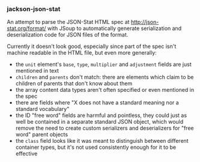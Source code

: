 ### jackson-json-stat

An attempt to parse the JSON-Stat HTML spec at http://json-stat.org/format/ with JSoup to automatically generate
serialization and deserialization code for JSON files of the format.

Currently it doesn't look good, especially since part of the spec isn't machine readable in the HTML file,
but even more generally:

* the `unit` element's `base`, `type`, `multiplier` and `adjustment` fields are just mentioned in text
* `children` and `parents` don't match: there are elements which claim to be children
  of parents that don't know about them
* the array content data types aren't often specified or even mentioned in the spec
* there are fields where "X does not have a standard meaning nor a standard vocabulary"
* the ID "free word" fields are harmful and pointless, they could just as well be contained
  in a separate standard JSON object, which would remove the need to create custom serializers
  and deserializers for "free word" parent objects
* the `class` field looks like it was meant to distinguish between different container types, but
  it's not used consistently enough for it to be effective

